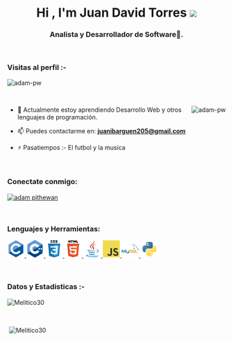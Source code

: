 <h1 align="center">Hi , I'm Juan David Torres <img src="https://media.giphy.com/media/hvRJCLFzcasrR4ia7z/giphy.gif" width="35"></h1>



<h3 align="center">Analista y Desarrollador de Software🌟.</h3>

<br>

<p align="right"> <h3>Visitas al perfil :-</h3> <img src="https://komarev.com/ghpvc/?username=Melitico30&label=Profile%20views&color=0e75b6&style=flat"
    alt="adam-pw" /> 
  </p>

<br>

<p><img align="right" src="https://github.com/Adam-pw/Adam-pw/blob/main/animation_500_kxa883sd.gif" alt="adam-pw" /></p>


- 🌱 Actualmente estoy aprendiendo Desarrollo Web y otros lenguajes de programación.

- 📫 Puedes contactarme en: **juanibarguen205@gmail.com**

- ⚡ Pasatiempos :- El futbol y la musica

<br>

<h3 align="left">Conectate conmigo:</h3>
<p align="left">
  <a href="https://www.linkedin.com/in/juan-david-torres-ibarguen-b58a35337/" target="blank"><img align="center"
      src="https://raw.githubusercontent.com/rahuldkjain/github-profile-readme-generator/master/src/images/icons/Social/linked-in-alt.svg"
      alt="adam pithewan" height="30" width="40" /></a>

</p>

<br>

<h3 align="left">Lenguajes y Herramientas:</h3>
<p align="left">
 
  <a href="https://www.cprogramming.com/" target="_blank" rel="noreferrer">
    <img src="https://raw.githubusercontent.com/devicons/devicon/master/icons/c/c-original.svg" alt="c" width="40" height="40" />
  </a>
  <a href="https://www.w3schools.com/cpp/" target="_blank" rel="noreferrer">
    <img src="https://raw.githubusercontent.com/devicons/devicon/master/icons/cplusplus/cplusplus-original.svg" alt="cplusplus" width="40" height="40" />
  </a>
  <a href="https://www.w3schools.com/css/" target="_blank" rel="noreferrer">
    <img src="https://raw.githubusercontent.com/devicons/devicon/master/icons/css3/css3-original-wordmark.svg" alt="css3" width="40" height="40" />
  </a>
  <a href="https://www.w3.org/html/" target="_blank" rel="noreferrer">
    <img src="https://raw.githubusercontent.com/devicons/devicon/master/icons/html5/html5-original-wordmark.svg" alt="html5" width="40" height="40" />
  </a>
  <a href="https://www.java.com" target="_blank" rel="noreferrer">
    <img src="https://raw.githubusercontent.com/devicons/devicon/master/icons/java/java-original.svg" alt="java" width="40" height="40" />
  </a>
  <a href="https://developer.mozilla.org/en-US/docs/Web/JavaScript" target="_blank" rel="noreferrer">
    <img src="https://raw.githubusercontent.com/devicons/devicon/master/icons/javascript/javascript-original.svg" alt="javascript" width="40" height="40" />
  </a>
  <a href="https://www.mysql.com/" target="_blank" rel="noreferrer">
    <img src="https://raw.githubusercontent.com/devicons/devicon/master/icons/mysql/mysql-original-wordmark.svg" alt="mysql" width="40" height="40" />
  </a>
  <a href="https://www.python.org" target="_blank" rel="noreferrer">
    <img src="https://raw.githubusercontent.com/devicons/devicon/master/icons/python/python-original.svg" alt="python" width="40" height="40" />
  </a>
</p>


<br>

<h3>Datos y Estadisticas :-</h3>
<p><img align="center"
    src="https://github-readme-stats.vercel.app/api/top-langs?username=Melitico30&show_icons=true&locale=en&bg_color=0d1117&text_color=ffffff&layout=compact"
    alt="Melitico30" 
    bg_color=#808080/></p>

<br>

<p>&nbsp;<img align="center" src="https://github-readme-stats.vercel.app/api?username=Melitico30&show_icons=true&locale=en&bg_color=0d1117&text_color=ffffff&repo=convoychat"
    alt="Melitico30" /></p>

<br>

      


